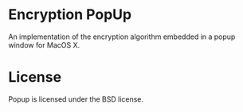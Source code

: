 # Encryption PopUp

An implementation of the encryption algorithm embedded in a popup window for MacOS X.

# License

Popup is licensed under the BSD license.
